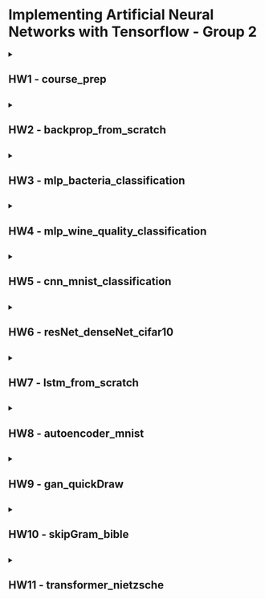 # Implementing Artificial Neural Networks with Tensorflow - Group 2

<details>
  
  <summary>
    <h2>HW1 - course_prep<h2>
  </summary>

  All files are located in [course_prep](course_prep).

  Recap of some python operations and calculus.

</details>

<details>
  
  <summary>
    <h2> HW2 - backprop_from_scratch <h2>
  </summary>

  All files are located in [backprop_from_scratch](backprop_from_scratch).

  This week our task was to implement a MLP from scratch. We did so and used different classes and skripts for our Dataset, Functions, Perceptron, training and a Jupyter Notebook for visualization.

  We have created a quite sofisticated fully connected MLP. You can chose as many input, output neurons, and hidden layers as you want as well as adjusting the hiddenlayer width freely.
  You can even specify different activation functions for the input, hidden and output neurons.
  We also visualized every possible logical gate as well as a live training visualization of our network.

  ### [dataset.py](backprop_from_scratch/dataset.py)
  Provides the inputs with the labels. Can be choosen between and, or, nand. nor, xor depending on the given parameter (standard is xor).

  ### [eval.py](backprop_from_scratch/eval.py)
  Contains methods to calculate sigmoid, sigmoidprime, squarred error and accuracy.

  ### [perceptron.py](backprop_from_scratch/perceptron.py)
  Represents a single instance of one Perceptron with methods to calculate a forward step with activateion funciton sigmoid as well as an update method to update the parameters of the respective Perceptron instance. Perceptron is initialized with a learning rate of 1, activation function of sigmoid and activation functions derivative of sigmoidprime. Other activation function or lerning rate could be choosen if needed.

  ### [mlp.py](backprop_from_scratch/mlp.py)
  Represents our MLP. The constructor initializes our mlp and there are additional methods for passing the inputs through the network and another method to update the parameters. The MLP is initilized with 2 input units, 1 output neuron and 4 neurons in 2 hidden layers. The global lerning rate is 1 and the activateion function is sigmoid again. These parameters can be changed (e.g. more hidden layers or more neurons in it) if necessary. 

  ### [training.py](backprop_from_scratch/training.py)
  This script contains functions to train our MLP. There is an epoch function wich passes the input through our network as well as a training function (which is also used for visualization. Also there is a function used for our live training in [visualization.ipynb](backprop_from_scratch/visualization.ipynb).

  ### [visualization.ipynb](backprop_from_scratch/visualization.ipynb)
  This notebook is used to visualize the training and output of our network. We visualize different logical gates as well as a live training of our network.

</details>

<details>
  
  <summary>
    <h2>HW3 - mlp_bacteria_classification<h2>
  </summary>

  All files are located in [HW3_bacteria](HW3_bacteria).

  This week our task was to work with Tensorflow datasets and to create a Newtwork working with some data about different kind of bacteria which can be differantiated by their respective genome sequence. For that matter the data had to be preprocessed with one-hot encoding. After that we created a Layer and Model class to realize the different layers in our network and the network itself. For the training an visualization we used a jupyter notebook for easier use and easier visualization.

  ### [preprocessing.py](HW3_bacteria/preprocessing.py)
  This skript is used to preprocess our data. First we defined a function onehotify which one-hot encodes our dataset. We then used this function in our prep_data function to apply the one-hot encoding to our tensorflow dataset.

  ### [layer.py](HW3_bacteria/layer.py)
  This class represents a Layer in our network. The constructor initializes a layer (default is with 256 units and sigmoid activation function). The build function  creates random weights and bias and the call function is used to update our parameters.

  ### [model.py](HW3_bacteria/model.py)
  This class represents our whole model. It is initialized with 2 hidden layers and an output layer. The call function is used to call the call function of our layer class to update our parameters.

  ### [HW3.ipynb](HW3_bacteria/HW3.ipynb)
  This jupyter notebook is used for our visualization and training. It is inbedded in Google colab so you do not have to run it locally. First this reposetory is cloned so the respective classes and skripts can be utilized. After that we defined a function to train our model and to test our model. After that the data is loaded, preprocessed, hyperparameters are choosen, test is initialized, performance is printed and then the model is trained. After that the visualization follows.

</details>

<details>

  <summary>
    <h2>HW4 - mlp_wine_quality_classification<h2>
  </summary>

</details>

<details>

  <summary>
    <h2>HW5 - cnn_mnist_classification<h2>
  </summary>

</details>

<details>

  <summary>
    <h2>HW6 - resNet_denseNet_cifar10<h2>
  </summary>

</details>

<details>

  <summary>
    <h2>HW7 - lstm_from_scratch<h2>
  </summary>

</details>

<details>

  <summary>
    <h2>HW8 - autoencoder_mnist<h2>
  </summary>

</details>

<details>

  <summary>
    <h2>HW9 - gan_quickDraw<h2>
  </summary>

</details>

<details>

  <summary>
    <h2>HW10 - skipGram_bible<h2>
  </summary>

</details>

<details>

  <summary>
    <h2>HW11 - transformer_nietzsche<h2>
  </summary>

</details>
